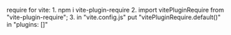 require for vite: 
    1. npm i vite-plugin-require
    2. import vitePluginRequire from "vite-plugin-require";
    3. in "vite.config.js" put "vitePluginRequire.default()" in "plugins: []"
